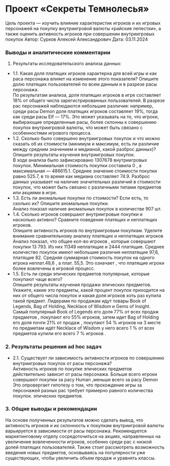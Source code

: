  # Проект «Секреты Темнолесья»
Цель проекта — изучить влияние характеристик игроков и их игровых персонажей на покупку внутриигровой валюты «райские лепестки», а также оценить активность игроков при совершении внутриигровых покупок
Автор:  Сурков Алексей Александрович 
Дата: 03.11.2024

### Выводы и аналитические комментарии  
1. Результаты исследовательского анализа данных:  
* 1.1. Какая доля платящих игроков характерна для всей игры и как раса персонажа влияет на изменение этого показателя?
Опишите долю платящих пользователей по всем данным и в разрезе расы персонажа.  
По результатам анализа, доля платящих игроков в игре составляет 18% от общего числа зарегистрированных пользователей. В разрезе рас персонажей наблюдаются небольшие  различия: например, среди расы Demon доля платящих игроков составляет 19%, тогда как среди расы Elf — 17%. Это может указывать на то, что игроки, выбирающие определенные расы, более склонны к совершению покупок внутриигровой валюты, что может быть связано с особенностями игрового процесса.  
* 1.2. Сколько было совершено внутриигровых покупок и что можно сказать об их стоимости (минимум и максимум, есть ли различие между средним значением и медианой, какой разброс данных)?
Опишите результаты изучения внутриигровых покупок.  
В ходе анализа было зафиксировано 1307678 внутриигровых покупок. Минимальная стоимость покупки составила 0 , а максимальная — 486615.1. Среднее значение стоимости покупки равно 525.7, в то время как медиана составляет 74.9. Разброс данных указывает на наличие значительных различий в стоимости покупок, что может быть связано с различными типами предметов или акциями в игре.
* 1.3. Есть ли аномальные покупки по стоимости? Если есть, то сколько их?
Опишите аномальные покупки.  
Анализ показал наличие аномальных покупок в  количестве 907 шт.  
* 1.4. Сколько игроков совершают внутриигровые покупки и насколько активно? Сравните поведение платящих и неплатящих игроков.  
Опишите активность игроков по внутриигровым покупкам. Уделите внимание сравнительному анализу платящих и неплатящих игроков
Анализ показал, что общее кол-во игроков  , которые совершают покупки 13 793. Из них 11349 неплатящие и 2444 платящие. Среднее количество покупок имеют небольшие различия  неплатящие 97,6, платящие 82. Средняя суммарная стоимость покупок на одного игрока неплат.48,6 , а плат. 55,5. Это означает ,  что платящие игроки более вовлечены в игровой процесс.  
* 1.5. Есть ли среди эпических предметов популярные, которые покупают чаще всего?   
Опишите результаты изучения продажи эпических предметов. Укажите, какие это предметы, какой процент покупок приходится на них от общего числа покупок и какая доля игроков хоть раз купила такой предмет.
Лидерами по продажам идут товары  Book of Legends, Bag of Holding, Necklace of Wisdom и Gems of Insight. Самый популярный Book of Legends его доля 77% от всех продаж предметов , покупают его 55% игроков, затем идет  Bag of Holding его доля почти 21% от продаж , покупают 54 % игроков на 3 месте по предметам идёт Necklace of Wisdom у него всего 1 % от всех предметов купили его всего  7 % игроков .   
### 2. Результаты решения ad hoc задач  
* 2.1. Существует ли зависимость активности игроков по совершению внутриигровых покупок от расы персонажа?     
Активность игроков по покупке эпических предметов действительно зависит от расы персонажа. Больше всего игроки совершают покупки за расу Human ,меньше всего за расу Demon  Это опровергает гипотезу о том, что прохождение игры за персонажей разных рас требует примерно равного количества покупок. эпических предметов.  
### 3. Общие выводы и рекомендации   
На основе полученных результатов можно сделать вывод, что активность игроков и их склонность к покупкам внутриигровой валюты варьируется в зависимости от расы персонажа. Рекомендуется маркетинговому отделу сосредоточиться на акциях, направленных на увеличение вовлеченности игроков, особенно среди рас с низкой долей платящих пользователей. Также стоит рассмотреть возможность введения новых предметов, основываясь на популярности уже существующих, чтобы увеличить объем продаж и уравнять классы.   

